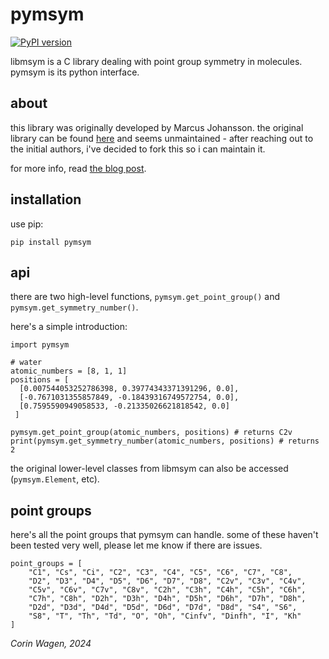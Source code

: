 # pymsym

[![PyPI version](https://badge.fury.io/py/pymsym.svg)](https://pypi.python.org/pypi/pymsym/)
<!---
[![Downloads](https://img.shields.io/pypi/dm/pymsym.svg)](https://pypi.python.org/pypi/pymsym/)
--->

libmsym is a C library dealing with point group symmetry in molecules. pymsym is its python interface.

## about
this library was originally developed by Marcus Johansson. the original library can be found [here](https://github.com/mcodev31/libmsym) and seems unmaintained - after reaching out to the initial authors, i've decided to fork this so i can maintain it.

for more info, read [the blog post](https://corinwagen.github.io/public/blog/20240425_pymsym.html).

## installation

use pip:

```
pip install pymsym
```

## api

there are two high-level functions, ``pymsym.get_point_group()`` and ``pymsym.get_symmetry_number()``.

here's a simple introduction:

```
import pymsym

# water
atomic_numbers = [8, 1, 1]
positions = [
  [0.007544053252786398, 0.39774343371391296, 0.0],
  [-0.7671031355857849, -0.18439316749572754, 0.0],
  [0.7595590949058533, -0.21335026621818542, 0.0]
 ]

pymsym.get_point_group(atomic_numbers, positions) # returns C2v
print(pymsym.get_symmetry_number(atomic_numbers, positions) # returns 2
```

the original lower-level classes from libmsym can also be accessed (``pymsym.Element``, etc). 

## point groups

here's all the point groups that pymsym can handle. some of these haven't been tested very well, please let me know if there are issues. 

```
point_groups = [
    "C1", "Cs", "Ci", "C2", "C3", "C4", "C5", "C6", "C7", "C8",
    "D2", "D3", "D4", "D5", "D6", "D7", "D8", "C2v", "C3v", "C4v",
    "C5v", "C6v", "C7v", "C8v", "C2h", "C3h", "C4h", "C5h", "C6h",
    "C7h", "C8h", "D2h", "D3h", "D4h", "D5h", "D6h", "D7h", "D8h",
    "D2d", "D3d", "D4d", "D5d", "D6d", "D7d", "D8d", "S4", "S6",
    "S8", "T", "Th", "Td", "O", "Oh", "Cinfv", "Dinfh", "I", "Kh"
]
```


*Corin Wagen, 2024*
